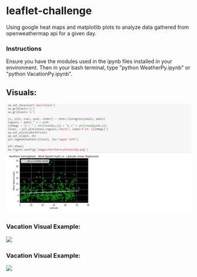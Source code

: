 # leaflet-challenge
Using google heat maps and matplotlib plots to analyze data gathered from openweathermap api for a given day.

### Instructions
Ensure you have the modules used in the ipynb files installed in your environment. Then in your bash terminal, type "python WeatherPy.ipynb" or "python VacationPy.ipynb".

## Visuals:
![](images/CompanyAnalysisExample.png)

### Vacation Visual Example:
![](images/MapHotel.png)

### Vacation Visual Example:
![](images/NorthernLatVsTemp.png)

